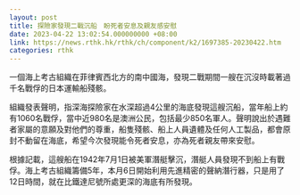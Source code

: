 ```yaml
---
layout: post
title: 探險家發現二戰沉船　盼死者安息及親友感安慰
date: 2023-04-22 13:02:54.000000000 +08:00
link: https://news.rthk.hk/rthk/ch/component/k2/1697385-20230422.htm
categories: rthk
---
```


一個海上考古組織在菲律賓西北方的南中國海，發現二戰期間一艘在沉沒時載著過千名戰俘的日本運輸船殘骸。

組織發表聲明，指深海探險家在水深超過4公里的海底發現這艘沉船，當年船上約有1060名戰俘，當中近980名是澳洲公民，包括最少850名軍人。聲明說出於遇難者家屬的意願及對他們的尊重，船隻殘骸、船上人員遺體及任何人工製品，都會原封不動留在海底，希望今次發現能令死者安息，亦為死者親友帶來安慰。

根據記載，這艘船在1942年7月1日被美軍潛艇擊沉，潛艇人員發現不到船上有戰俘。海上考古組織籌備5年，本月6日開始利用先進精密的聲納潛行器，只是用了12日時間，就在比鐵達尼號所處更深的海底有所發現。
